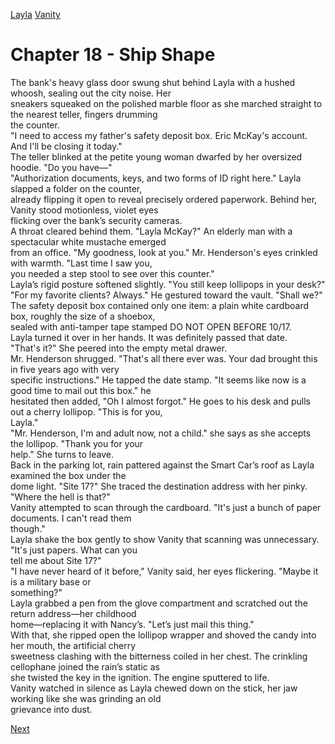 [Layla](Layla.md)
[Vanity](Vanity.md)

# Chapter 18 - Ship Shape

The bank's heavy glass door swung shut behind Layla with a hushed whoosh, sealing out the city noise. Her  
sneakers squeaked on the polished marble floor as she marched straight to the nearest teller, fingers drumming  
the counter.  
"I need to access my father's safety deposit box. Eric McKay's account. And I'll be closing it today."  
The teller blinked at the petite young woman dwarfed by her oversized hoodie. "Do you have—"  
"Authorization documents, keys, and two forms of ID right here." Layla slapped a folder on the counter,  
already flipping it open to reveal precisely ordered paperwork. Behind her, Vanity stood motionless, violet eyes  
flicking over the bank’s security cameras.  
A throat cleared behind them. "Layla McKay?" An elderly man with a spectacular white mustache emerged  
from an office. "My goodness, look at you." Mr. Henderson's eyes crinkled with warmth. "Last time I saw you,  
you needed a step stool to see over this counter."  
Layla’s rigid posture softened slightly. "You still keep lollipops in your desk?"  
"For my favorite clients? Always." He gestured toward the vault. "Shall we?"  
The safety deposit box contained only one item: a plain white cardboard box, roughly the size of a shoebox,  
sealed with anti-tamper tape stamped DO NOT OPEN BEFORE 10/17.  
Layla turned it over in her hands. It was definitely passed that date.  
"That's it?" She peered into the empty metal drawer.  
Mr. Henderson shrugged. "That's all there ever was. Your dad brought this in five years ago with very  
specific instructions." He tapped the date stamp. "It seems like now is a good time to mail out this box." he  
hesitated then added, "Oh I almost forgot." He goes to his desk and pulls out a cherry lollipop. "This is for you,  
Layla."  
"Mr. Henderson, I'm and adult now, not a child." she says as she accepts the lollipop. "Thank you for your  
help." She turns to leave.  
Back in the parking lot, rain pattered against the Smart Car’s roof as Layla examined the box under the  
dome light. "Site 17?" She traced the destination address with her pinky. "Where the hell is that?"  
Vanity attempted to scan through the cardboard. "It's just a bunch of paper documents. I can't read them  
though."  
Layla shake the box gently to show Vanity that scanning was unnecessary. "It's just papers. What can you  
tell me about Site 17?"  
"I have never heard of it before," Vanity said, her eyes flickering. "Maybe it is a military base or  
something?"  
Layla grabbed a pen from the glove compartment and scratched out the return address—her childhood  
home—replacing it with Nancy’s. "Let’s just mail this thing."  
With that, she ripped open the lollipop wrapper and shoved the candy into her mouth, the artificial cherry  
sweetness clashing with the bitterness coiled in her chest. The crinkling cellophane joined the rain’s static as  
she twisted the key in the ignition. The engine sputtered to life.  
Vanity watched in silence as Layla chewed down on the stick, her jaw working like she was grinding an old  
grievance into dust.

[Next](119.md)